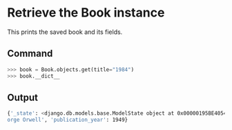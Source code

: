 # Retrieve the Book instance

This prints the saved book and its fields.

## Command
```python
>>> book = Book.objects.get(title="1984")
>>> book.__dict__
```

## Output
```bash
{'_state': <django.db.models.base.ModelState object at 0x00000195BE405480>, 'id': 1, 'title': '1984', 'author': 'Ge
orge Orwell', 'publication_year': 1949}
```
